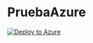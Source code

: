 # PruebaAzure

[![Deploy to Azure](https://aka.ms/deploytoazurebutton)](https://portal.azure.com/#create/Microsoft.Template/uri/https%3A%2F%2Fraw.githubusercontent.com%2Foscarsolerfollana%2FPruebaAzure%2Fmain%2Ftemplate.json)
